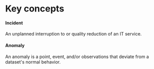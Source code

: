 
# Key concepts

#### Incident
An unplanned interruption to or quality reduction of an IT service.

#### Anomaly
An anomaly is a point, event, and/or observations that deviate from a dataset's normal behavior. 